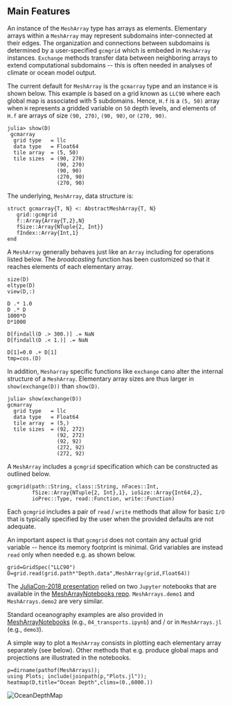 ## Main Features

An instance of the `MeshArray` type has arrays as elements. Elementary arrays within a `MeshArray` may represent subdomains inter-connected at their edges. The organization and connections between subdomains is determined by a user-specified `gcmgrid` which is embeded in `MeshArray` instances. `Exchange` methods transfer data between neighboring arrays to extend computational subdomains -- this is often needed in analyses of climate or ocean model output.

The current default for `MeshArray` is the `gcmarray` type and an instance `H` is shown below. This example is based on a grid known as `LLC90` where each global map is associated with 5 subdomains. Hence, `H.f` is a `(5, 50)` array when `H` represents a gridded variable on `50` depth levels, and elements of  `H.f` are arrays of size `(90, 270)`, `(90, 90)`, or `(270, 90)`. 

```
julia> show(D)
 gcmarray 
  grid type   = llc
  data type   = Float64
  tile array  = (5, 50)
  tile sizes  = (90, 270)
                (90, 270)
                (90, 90)
                (270, 90)
                (270, 90)
```

The underlying, `MeshArray`, data structure is:

```
struct gcmarray{T, N} <: AbstractMeshArray{T, N}
   grid::gcmgrid
   f::Array{Array{T,2},N}
   fSize::Array{NTuple{2, Int}}
   fIndex::Array{Int,1}
end
```

A `MeshArray` generally behaves just like an `Array` including for operations listed below. The _broadcasting_ function has been customized so that it reaches elements of each elementary array.

```
size(D)
eltype(D)
view(D,:)

D .* 1.0
D .* D
1000*D
D*1000

D[findall(D .> 300.)] .= NaN
D[findall(D .< 1.)] .= NaN

D[1]=0.0 .+ D[1]
tmp=cos.(D)
```

In addition, `Mesharray` specific functions like `exchange` cano alter the internal structure of a `MeshArray`. Elementary array sizes are thus larger in `show(exchange(D))` than `show(D)`.

```
julia> show(exchange(D))
gcmarray 
  grid type   = llc
  data type   = Float64
  tile array  = (5,)
  tile sizes  = (92, 272)
                (92, 272)
                (92, 92)
                (272, 92)
                (272, 92)
```

A `MeshArray` includes a `gcmgrid` specification which can be constructed as outlined below.

```
gcmgrid(path::String, class::String, nFaces::Int,
        fSize::Array{NTuple{2, Int},1}, ioSize::Array{Int64,2},
        ioPrec::Type, read::Function, write::Function)
```

Each `gcmgrid` includes a pair of `read` / `write` methods that allow for basic `I/O` that is typically specified by the user when the provided defaults are not adequate. 

An important aspect is that `gcmgrid` does not contain any actual grid variable -- hence its memory footprint is minimal. Grid variables are instead `read` only when needed e.g. as shown below.

```
grid=GridSpec("LLC90")
D=grid.read(grid.path*"Depth.data",MeshArray(grid,Float64))
```

The [JuliaCon-2018 presentation](https://youtu.be/RDxAy_zSUvg) relied on two `Jupyter` notebooks that are available in the [MeshArrayNotebooks repo](https://github.com/gaelforget/JuliaCon2018Notebooks.git). `MeshArrays.demo1` and `MeshArrays.demo2` are very similar. 

Standard oceanography examples are also provided in [MeshArrayNotebooks](https://github.com/gaelforget/JuliaCon2018Notebooks.git) (e.g., `04_transports.ipynb`) and / or in `MeshArrays.jl` (e.g., `demo3`).

A simple way to plot a `MeshArray` consists in plotting each elementary array separately (see below). Other methods that e.g. produce global maps and projections are illustrated in the notebooks. 

```
p=dirname(pathof(MeshArrays));
using Plots; include(joinpath(p,"Plots.jl"));
heatmap(D,title="Ocean Depth",clims=(0.,6000.))
```

![OceanDepthMap](https://raw.githubusercontent.com/gaelforget/MeshArrays.jl/master/docs/images/ocean_depth.png)
